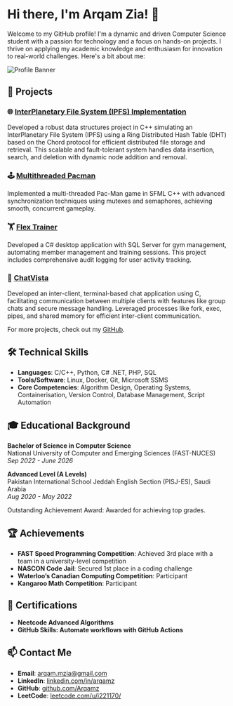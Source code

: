 # Hi there, I'm Arqam Zia! 👋

Welcome to my GitHub profile! I'm a dynamic and driven Computer Science student with a passion for technology and a focus on hands-on projects. I thrive on applying my academic knowledge and enthusiasm for innovation to real-world challenges. Here's a bit about me:

![Profile Banner](https://via.placeholder.com/800x200.png?text=Welcome+to+My+GitHub+Profile!)

## 🔭 Projects

### 🌐 [InterPlanetary File System (IPFS) Implementation](https://github.com/Arqamz/IPFS-Implementation)
Developed a robust data structures project in C++ simulating an InterPlanetary File System (IPFS) using a Ring Distributed Hash Table (DHT) based on the Chord protocol for efficient distributed file storage and retrieval. This scalable and fault-tolerant system handles data insertion, search, and deletion with dynamic node addition and removal.

### 🕹️ [Multithreaded Pacman](https://github.com/Arqamz/MultithreadedPacman)
Implemented a multi-threaded Pac-Man game in SFML C++ with advanced synchronization techniques using mutexes and semaphores, achieving smooth, concurrent gameplay.

### 🏋️ [Flex Trainer](https://github.com/Arqamz/FlexTrainerManagement)
Developed a C# desktop application with SQL Server for gym management, automating member management and training sessions. This project includes comprehensive audit logging for user activity tracking.

### 💬 [ChatVista](https://github.com/Arqamz/ChatVista)
Developed an inter-client, terminal-based chat application using C, facilitating communication between multiple clients with features like group chats and secure message handling. Leveraged processes like fork, exec, pipes, and shared memory for efficient inter-client communication.

For more projects, check out my [GitHub](https://github.com/Arqamz).

## 🛠️ Technical Skills

- **Languages**: C/C++, Python, C# .NET, PHP, SQL
- **Tools/Software**: Linux, Docker, Git, Microsoft SSMS
- **Core Competencies**: Algorithm Design, Operating Systems, Containerisation, Version Control, Database Management, Script Automation

## 🎓 Educational Background

**Bachelor of Science in Computer Science**  
National University of Computer and Emerging Sciences (FAST-NUCES)  
_Sep 2022 - June 2026_

**Advanced Level (A Levels)**  
Pakistan International School Jeddah English Section (PISJ-ES), Saudi Arabia  
_Aug 2020 - May 2022_

Outstanding Achievement Award: Awarded for achieving top grades.

## 🏆 Achievements

- **FAST Speed Programming Competition**: Achieved 3rd place with a team in a university-level competition
- **NASCON Code Jail**: Secured 1st place in a coding challenge
- **Waterloo’s Canadian Computing Competition**: Participant
- **Kangaroo Math Competition**: Participant

## 📜 Certifications

- **Neetcode Advanced Algorithms**
- **GitHub Skills: Automate workflows with GitHub Actions**

## 📫 Contact Me

- **Email**: [arqam.mzia@gmail.com](mailto:arqam.mzia@gmail.com)
- **LinkedIn**: [linkedin.com/in/arqamz](https://linkedin.com/in/arqamz)
- **GitHub**: [github.com/Arqamz](https://github.com/Arqamz)
- **LeetCode**: [leetcode.com/u/i221170/](https://leetcode.com/u/i221170/)
